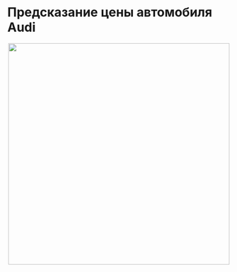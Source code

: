 # Предсказание цены автомобиля Audi

<center> <img src=https://s0.rbk.ru/v6_top_pics/media/img/5/55/756286709762555.jpg width="500"/> </center>
